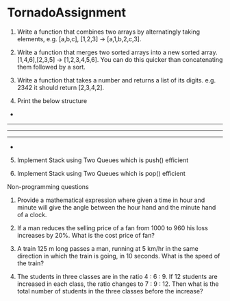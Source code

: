 # TornadoAssignment

1) Write a function that combines two arrays by alternatingly taking elements, e.g. [a,b,c], [1,2,3] → [a,1,b,2,c,3].

2) Write a function that merges two sorted arrays into a new sorted array. [1,4,6],[2,3,5] → [1,2,3,4,5,6]. You can do this quicker than concatenating them followed by a sort.

3) Write a function that takes a number and returns a list of its digits. e.g. 2342 it should return [2,3,4,2].

4) Print the below structure

*
***
*****
***
*

5) Implement Stack using Two Queues which is push() efficient

6) Implement Stack using Two Queues which is pop() efficient

Non-programming questions

1) Provide a mathematical expression where given a time in hour and minute will give the angle between the hour hand and the minute hand of a clock.

2) If a man reduces the selling price of a fan from 1000 to 960 his loss increases by 20%. What is the cost price of fan?

3) A train 125 m long passes a man, running at 5 km/hr in the same direction in which the train is going, in 10 seconds. What is the speed of the train?

4) The students in three classes are in the ratio 4 : 6 : 9. If 12 students are increased in each class, the ratio changes to 7 : 9 : 12. Then what is the total number of students in the three classes before the increase?
